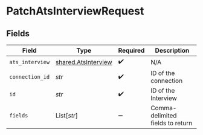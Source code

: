 # PatchAtsInterviewRequest


## Fields

| Field                                                      | Type                                                       | Required                                                   | Description                                                |
| ---------------------------------------------------------- | ---------------------------------------------------------- | ---------------------------------------------------------- | ---------------------------------------------------------- |
| `ats_interview`                                            | [shared.AtsInterview](../../models/shared/atsinterview.md) | :heavy_check_mark:                                         | N/A                                                        |
| `connection_id`                                            | *str*                                                      | :heavy_check_mark:                                         | ID of the connection                                       |
| `id`                                                       | *str*                                                      | :heavy_check_mark:                                         | ID of the Interview                                        |
| `fields`                                                   | List[*str*]                                                | :heavy_minus_sign:                                         | Comma-delimited fields to return                           |